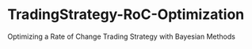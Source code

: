 # TradingStrategy-RoC-Optimization
Optimizing a Rate of Change Trading Strategy with Bayesian Methods
